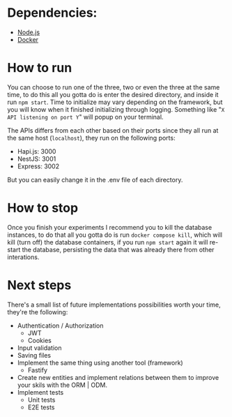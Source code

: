 
# Dependencies:

- [Node.js](https://nodejs.org/en/)
- [Docker](https://docs.docker.com/get-docker/)

# How to run

You can choose to run one of the three, two or even the three at the same time, to do this all you gotta do is enter the desired directory, and inside it run ```npm start```. Time to initialize may vary depending on the framework, but you will know when it finished initializing through logging.
Something like "```X API listening on port Y```" will popup on your terminal.

The APIs differs from each other based on their ports since they all run at the same host (```localhost```), they run on the following ports:
- Hapi.js:  3000
- NestJS:   3001
- Express:  3002

But you can easily change it in the .env file of each directory.

# How to stop

Once you finish your experiments I recommend you to kill the database instances, to do that all you gotta do is run ```docker compose kill```, which will kill (turn off) the database containers, if you run ```npm start``` again it will re-start the database, persisting the data that was already there from other interations.

# Next steps
 
There's a small list of future implementations possibilities worth your time, they're the following:
- Authentication / Authorization
  - JWT
  - Cookies
- Input validation
- Saving files
- Implement the same thing using another tool (framework)
  - Fastify
- Create new entities and implement relations between them to improve your skils with the ORM | ODM.
- Implement tests
  - Unit tests
  - E2E tests